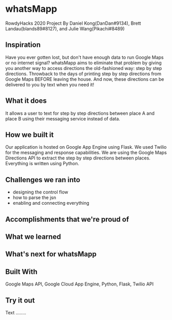 # whatsMapp
RowdyHacks 2020 Project
By Daniel Kong(DanDan#9134), Brett Landau(blands89#8127), and Julie Wang(Pikachi#8489)

## Inspiration
Have you ever gotten lost, but don't have enough data to run Google Maps or no internet signal? whatsMapp aims to eliminate that problem by giving you another way to access directions the old-fashioned way: step by step directions. Throwback to the days of printing step by step directions from Google Maps BEFORE leaving the house. And now, these directions can be delivered to you by text when you need it!

## What it does
It allows a user to text for step by step directions between place A and place B using their messaging service instead of data. 

## How we built it
Our application is hosted on Google App Engine using Flask. We used Twilio for the messaging and response capabilities. We are using the Google Maps Directions API to extract the step by step directions between places. Everything is written using Python.

## Challenges we ran into
* designing the control flow
* how to parse the jsn
* enabling and connecting everything

## Accomplishments that we're proud of

## What we learned

## What's next for whatsMapp

## Built With
Google Maps API, Google Cloud App Engine, Python, Flask, Twilio API

## Try it out
Text ........ 
